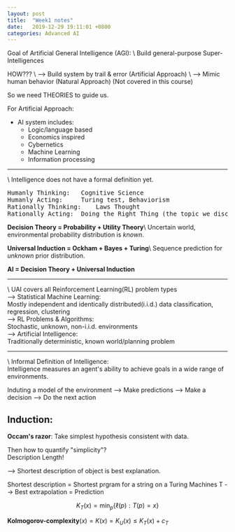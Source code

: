 ```yaml
---
layout: post
title:  "Week1 notes"
date:   2019-12-29 19:11:01 +0800
categories: Advanced AI
---
```


Goal of Artificial General Intelligence (AGI): \\
Build general-purpose Super-Intelligences

HOW??? \\
--> Build system by trail & error (Artificial Approach) \\
--> Mimic human behavior (Natural Approach) (Not covered in this course)

So we need THEORIES to guide us.

For Artificial Approach: 
* AI system includes: 
	- Logic/language based 
	- Economics inspired 
	- Cybernetics 
	- Machine Learning 
	- Information processing



----------------------------------------------------  
\\
Intelligence does not have a formal definition yet.
<pre>
Humanly Thinking:	Cognitive Science
Humanly Acting:		Turing test, Behaviorism
Rationally Thinking:	Laws Thought
Rationally Acting:	Doing the Right Thing (the topic we discuss)
</pre>  


**Decision Theory = Probability + Utility Theory**\\
Uncertain world, environmental probability distribution is *known*.

**Universal Induction = Ockham + Bayes + Turing**\\
Sequence prediction for *unknown* prior distribution.

**AI = Decision Theory + Universal Induction**


------------------------------------------------------  
\\
UAI covers all Reinforcement Learning(RL) problem types  
--> Statistical Machine Learning:  
Mostly independent and identically distributed(i.i.d.) data classification, regression, clustering  
--> RL Problems & Algorithms:  
Stochastic, unknown, non-i.i.d. environments  
--> Artificial Intelligence:  
Traditionally deterministic, known world/planning problem  


------------------------------------------------------  
\\
Informal Definition of Intelligence:  
Intelligence measures an agent's ability to achieve goals in a wide range of environments.  

Induting a model of the environment --> Make predictions --> Make a decision --> Do the next action  

## Induction:  
**Occam's razor**: Take simplest hypothesis consistent with data.  

Then how to quantify "simplicity"?  
Description Length!

--> Shortest description of object is best explanation.

Shortest description = Shortest prgram for a string on a Turing Machines T --> Best extrapolation = Prediction  

$$K_T(x) = \min_{p}\{\ell(p) : T(p) = x\}$$

**Kolmogorov-complexity**$(x) = K(x) = K_U(x) \leq K_T(x) + c_T$  

